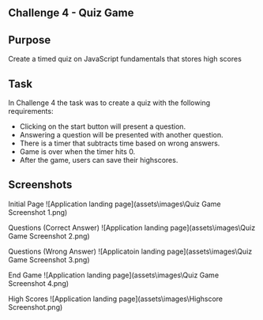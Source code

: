 ## Challenge 4 - Quiz Game

## Purpose

Create a timed quiz on JavaScript fundamentals that stores high scores

## Task
In Challenge 4 the task was to create a quiz with the following requirements:
- Clicking on the start button will present a question.
- Answering a question will be presented with another question.
- There is a timer that subtracts time based on wrong answers.
- Game is over when the timer hits 0.
- After the game, users can save their highscores.

## Screenshots
Initial Page
![Application landing page](assets\images\Quiz Game Screenshot 1.png)

Questions (Correct Answer)
![Application landing page](assets\images\Quiz Game Screenshot 2.png)

Questions (Wrong Answer)
![Applicatoin landing page](assets\images\Quiz Game Screenshot 3.png)

End Game
![Application landing page](assets\images\Quiz Game Screenshot 4.png)

High Scores
![Application landing page](assets\images\Highscore Screenshot.png)

